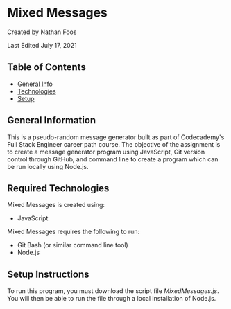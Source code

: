# Mixed Messages
Created by Nathan Foos

Last Edited July 17, 2021

## Table of Contents
- [General Info](#general-information)
- [Technologies](#required-technologies)
- [Setup](#setup-instructions)

## General Information
This is a pseudo-random message generator built as part of Codecademy's Full Stack Engineer career path course. The objective of the assignment is to create a message generator program using JavaScript, Git version control through GitHub, and command line to create a program which can be run locally using Node.js.

## Required Technologies
Mixed Messages is created using:
- JavaScript

Mixed Messages requires the following to run:
- Git Bash (or similar command line tool)
- Node.js

## Setup Instructions
To run this program, you must download the script file *MixedMessages.js*. You will then be able to run the file through a local installation of Node.js.